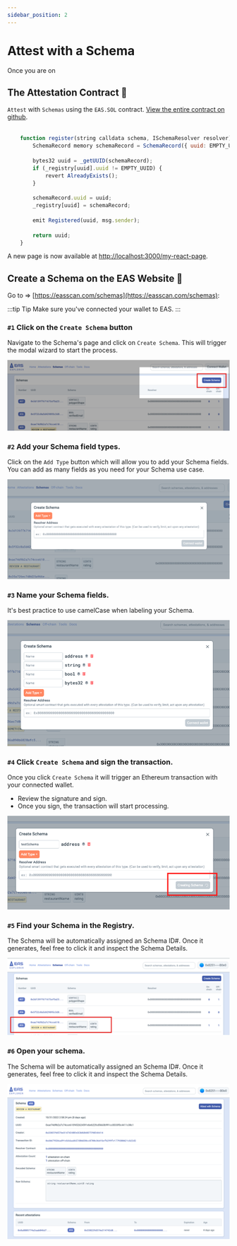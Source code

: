 ```yaml
---
sidebar_position: 2
---
```


# Attest with a Schema
Once you are on 

## The Attestation Contract 📄

`Attest` with `Schemas` using the `EAS.SOL` contract. [View the entire contract on github](https://github.com/ethereum-attestation-service/eas-contracts/blob/master/contracts/SchemaRegistry.sol).

```jsx title="/contracts/SchemaRegistry.sol"

    function register(string calldata schema, ISchemaResolver resolver) external returns (bytes32) {
        SchemaRecord memory schemaRecord = SchemaRecord({ uuid: EMPTY_UUID, schema: schema, resolver: resolver });

        bytes32 uuid = _getUUID(schemaRecord);
        if (_registry[uuid].uuid != EMPTY_UUID) {
            revert AlreadyExists();
        }

        schemaRecord.uuid = uuid;
        _registry[uuid] = schemaRecord;

        emit Registered(uuid, msg.sender);

        return uuid;
    }
```

A new page is now available at [http://localhost:3000/my-react-page](http://localhost:3000/my-react-page).

## Create a Schema on the EAS Website 🧙

Go to => [https://easscan.com/schemas](https://easscan.com/schemas): 

:::tip Tip
Make sure you've connected your wallet to EAS.
:::

### `#1` Click on the `Create Schema` button 
Navigate to the Schema's page and click on `Create Schema`. This will trigger the modal wizard to start the process. 

![CreateSchema Step 1](./img/CreateSchema-1.png)

### `#2` Add your Schema field types. 
Click on the `Add Type` button which will allow you to add your Schema fields. You can add as many fields as you need for your Schema use case.

![CreateSchema Step 2](./img/CreateSchema-2.png)


### `#3` Name your Schema fields. 
It's best practice to use camelCase when labeling your Schema. 

![CreateSchema Step 3](./img/CreateSchema-4.png)


### `#4` Click `Create Schema` and sign the transaction. 
Once you click `Create Schema` it will trigger an Ethereum transaction with your connected wallet. 
- Review the signature and sign.
- Once you sign, the transaction will start processing.

![CreateSchema Step 5](./img/CreateSchema-5.1.png)

### `#5` Find your Schema in the Registry. 
The Schema will be automatically assigned an Schema ID#. Once it generates, feel free to click it and inspect the Schema Details.

![CreateSchema Step 6](./img/CreateSchema-6.png)

### `#6` Open your schema. 
The Schema will be automatically assigned an Schema ID#. Once it generates, feel free to click it and inspect the Schema Details.

![CreateSchema Step 6](./img/CreateSchema-7.png)
